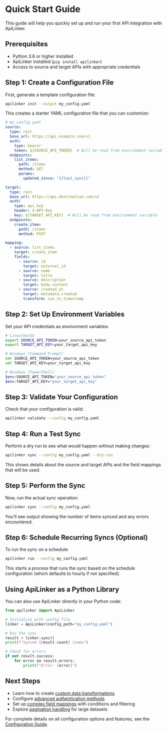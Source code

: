 # Quick Start Guide

This guide will help you quickly set up and run your first API integration with ApiLinker.

## Prerequisites

- Python 3.8 or higher installed
- ApiLinker installed (`pip install apilinker`)
- Access to source and target APIs with appropriate credentials

## Step 1: Create a Configuration File

First, generate a template configuration file:

```bash
apilinker init --output my_config.yaml
```

This creates a starter YAML configuration file that you can customize:

```yaml
# my_config.yaml
source:
  type: rest
  base_url: https://api.example.com/v1
  auth:
    type: bearer
    token: ${SOURCE_API_TOKEN}  # Will be read from environment variable
  endpoints:
    list_items:
      path: /items
      method: GET
      params:
        updated_since: "{{last_sync}}"

target:
  type: rest
  base_url: https://api.destination.com/v2
  auth:
    type: api_key
    header: X-API-Key
    key: ${TARGET_API_KEY}  # Will be read from environment variable
  endpoints:
    create_item:
      path: /items
      method: POST

mapping:
  - source: list_items
    target: create_item
    fields:
      - source: id
        target: external_id
      - source: name
        target: title
      - source: description
        target: body.content
      - source: created_at
        target: metadata.created
        transform: iso_to_timestamp
```

## Step 2: Set Up Environment Variables

Set your API credentials as environment variables:

```bash
# Linux/macOS
export SOURCE_API_TOKEN=your_source_api_token
export TARGET_API_KEY=your_target_api_key

# Windows (Command Prompt)
set SOURCE_API_TOKEN=your_source_api_token
set TARGET_API_KEY=your_target_api_key

# Windows (PowerShell)
$env:SOURCE_API_TOKEN="your_source_api_token"
$env:TARGET_API_KEY="your_target_api_key"
```

## Step 3: Validate Your Configuration

Check that your configuration is valid:

```bash
apilinker validate --config my_config.yaml
```

## Step 4: Run a Test Sync

Perform a dry run to see what would happen without making changes:

```bash
apilinker sync --config my_config.yaml --dry-run
```

This shows details about the source and target APIs and the field mappings that will be used.

## Step 5: Perform the Sync

Now, run the actual sync operation:

```bash
apilinker sync --config my_config.yaml
```

You'll see output showing the number of items synced and any errors encountered.

## Step 6: Schedule Recurring Syncs (Optional)

To run the sync on a schedule:

```bash
apilinker run --config my_config.yaml
```

This starts a process that runs the sync based on the schedule configuration (which defaults to hourly if not specified).

## Using ApiLinker as a Python Library

You can also use ApiLinker directly in your Python code:

```python
from apilinker import ApiLinker

# Initialize with config file
linker = ApiLinker(config_path="my_config.yaml")

# Run the sync
result = linker.sync()
print(f"Synced {result.count} items")

# Check for errors
if not result.success:
    for error in result.errors:
        print(f"Error: {error}")
```

## Next Steps

- Learn how to create [custom data transformations](examples/transformers.md)
- Configure [advanced authentication methods](guide/authentication.md) 
- Set up [complex field mappings](guide/mapping.md) with conditions and filtering
- Explore [pagination handling](guide/connectors.md) for large datasets

For complete details on all configuration options and features, see the [Configuration Guide](configuration.md).
